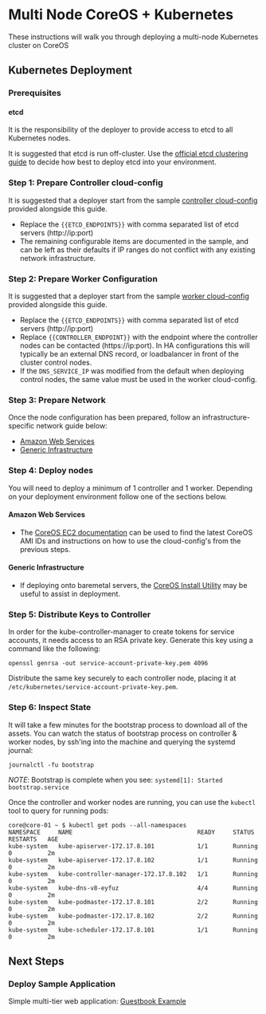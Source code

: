 # Multi Node CoreOS + Kubernetes

These instructions will walk you through deploying a multi-node Kubernetes cluster on CoreOS

## Kubernetes Deployment

### Prerequisites

#### etcd

It is the responsibility of the deployer to provide access to etcd to all Kubernetes nodes.

It is suggested that etcd is run off-cluster.
Use the [official etcd clustering guide](https://coreos.com/etcd/docs/latest/clustering.html) to decide how best to deploy etcd into your environment.

### Step 1: Prepare Controller cloud-config

It is suggested that a deployer start from the sample [controller cloud-config](generic/controller-cloud-config.yaml) provided alongside this guide.

* Replace the `{{ETCD_ENDPOINTS}}` with comma separated list of etcd servers (http://ip:port)
* The remaining configurable items are documented in the sample, and can be left as their defaults if IP ranges do not conflict with any existing network infrastructure.

### Step 2: Prepare Worker Configuration

It is suggested that a deployer start from the sample [worker cloud-config](generic/worker-cloud-config.yaml) provided alongside this guide.

* Replace the `{{ETCD_ENDPOINTS}}` with comma separated list of etcd servers (http://ip:port)
* Replace `{{CONTROLLER_ENDPOINT}}` with the endpoint where the controller nodes can be contacted (https://ip:port). In HA configurations this will typically be an external DNS record, or loadbalancer in front of the cluster control nodes.
* If the `DNS_SERVICE_IP` was modified from the default when deploying control nodes, the same value must be used in the worker cloud-config.

### Step 3: Prepare Network

Once the node configuration has been prepared, follow an infrastructure-specific network guide below:

* [Amazon Web Services](aws-network.md)
* [Generic Infrastructure](generic-network.md)

### Step 4: Deploy nodes

You will need to deploy a minimum of 1 controller and 1 worker. Depending on your deployment environment follow one of the sections below.

#### Amazon Web Services

* The [CoreOS EC2 documentation](https://coreos.com/os/docs/latest/booting-on-ec2.html) can be used to find the latest CoreOS AMI IDs and instructions on how to use the cloud-config's from the previous steps.

#### Generic Infrastructure

* If deploying onto baremetal servers, the [CoreOS Install Utility](https://coreos.com/os/docs/latest/installing-to-disk.html) may be useful to assist in deployment.

### Step 5: Distribute Keys to Controller

In order for the kube-controller-manager to create tokens for service accounts, it needs access to an RSA private key.
Generate this key using a command like the following:

```
openssl genrsa -out service-account-private-key.pem 4096
```

Distribute the same key securely to each controller node, placing it at `/etc/kubernetes/service-account-private-key.pem`.

### Step 6: Inspect State

It will take a few minutes for the bootstrap process to download all of the assets. You can watch the status of bootstrap process on controller & worker nodes, by ssh'ing into the machine and querying the systemd journal:

```
journalctl -fu bootstrap
```

*NOTE*: Bootstrap is complete when you see: `systemd[1]: Started bootstrap.service`

Once the controller and worker nodes are running, you can use the `kubectl` tool to query for running pods:

```
core@core-01 ~ $ kubectl get pods --all-namespaces
NAMESPACE     NAME                                   READY     STATUS    RESTARTS   AGE
kube-system   kube-apiserver-172.17.8.101            1/1       Running   0          2m
kube-system   kube-apiserver-172.17.8.102            1/1       Running   0          2m
kube-system   kube-controller-manager-172.17.8.102   1/1       Running   0          2m
kube-system   kube-dns-v8-eyfuz                      4/4       Running   0          2m
kube-system   kube-podmaster-172.17.8.101            2/2       Running   0          2m
kube-system   kube-podmaster-172.17.8.102            2/2       Running   0          2m
kube-system   kube-scheduler-172.17.8.101            1/1       Running   0          2m
```

## Next Steps

### Deploy Sample Application

Simple multi-tier web application: [Guestbook Example](http://kubernetes.io/v1.0/examples/guestbook-go/README.html)

